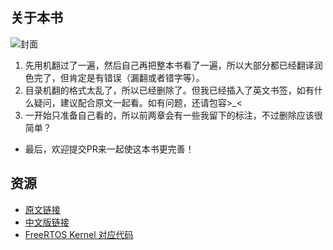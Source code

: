 ## 关于本书

![封面](https://i-blog.csdnimg.cn/direct/35b85fe8e5b64567ab5008234535c088.png#pic_center)

1. 先用机翻过了一遍，然后自己再把整本书看了一遍，所以大部分都已经翻译润色完了，但肯定是有错误（漏翻或者错字等）。
2. 目录机翻的格式太乱了，所以已经删除了。但我已经插入了英文书签，如有什么疑问，建议配合原文一起看。如有问题，还请包容>_<
3. 一开始只准备自己看的，所以前两章会有一些我留下的标注，不过删除应该很简单？

- 最后，欢迎提交PR来一起使这本书更完善！

## 资源

- [原文链接](https://github.com/FreeRTOS/FreeRTOS-Kernel-Book/releases/download/V1.0/Mastering-the-FreeRTOS-Real-Time-Kernel.v1.0.pdf)
- [中文版链接](https://github.com/brokensnow2/FreeRTOS-Kernel-Chinese-PDF/blob/main/Mastering-the-FreeRTOS-Real-Time-Kernel.v1.0_%E5%B7%B2%E7%BF%BB%E8%AF%91.pdf)
- [FreeRTOS Kernel 对应代码]()
